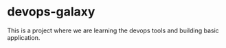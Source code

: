 # devops-galaxy
This is a project where we are learning the devops tools and building basic application.
